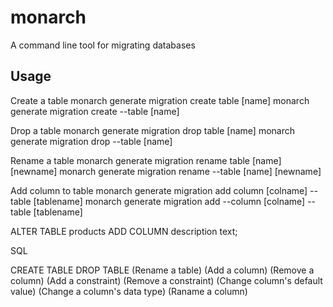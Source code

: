# monarch
A command line tool for migrating databases

## Usage
Create a table
monarch generate migration create table [name]
monarch generate migration create --table [name]

Drop a table
monarch generate migration drop table [name]
monarch generate migration drop --table [name]

Rename a table
monarch generate migration rename table [name] [newname]
monarch generate migration rename --table [name] [newname]

Add column to table
monarch generate migration add column [colname] --table [tablename]
monarch generate migration add --column [colname] --table [tablename]

ALTER TABLE products ADD COLUMN description text;


SQL

CREATE TABLE
DROP TABLE
(Rename a table)
(Add a column)
(Remove a column)
(Add a constraint)
(Remove a constraint)
(Change column's default value)
(Change a column's data type)
(Raname a column)
